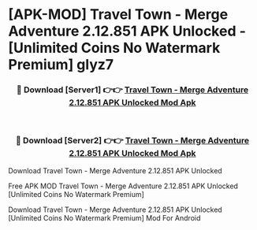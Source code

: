 # [APK-MOD] Travel Town - Merge Adventure 2.12.851 APK Unlocked - [Unlimited Coins No Watermark Premium] glyz7



<div align="center">
<h3>🔴 Download [Server1] 👉👉 <a href="https://momento.my/?title=Travel_Town_-_Merge_Adventure_2.12.851_APK_Unlocked">Travel Town - Merge Adventure 2.12.851 APK Unlocked Mod Apk</a></h3><br>

<h3>🔴 Download [Server2] 👉👉 <a href="https://momento.my/?title=Travel_Town_-_Merge_Adventure_2.12.851_APK_Unlocked">Travel Town - Merge Adventure 2.12.851 APK Unlocked Mod Apk</a></h3>
</div>



Download Travel Town - Merge Adventure 2.12.851 APK Unlocked 

Free APK MOD Travel Town - Merge Adventure 2.12.851 APK Unlocked [Unlimited Coins No Watermark Premium]

Download Travel Town - Merge Adventure 2.12.851 APK Unlocked [Unlimited Coins No Watermark Premium] Mod For Android

